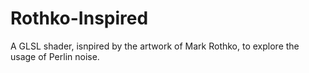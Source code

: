 # Rothko-Inspired
A GLSL shader, isnpired by the artwork of Mark Rothko, to explore the usage of Perlin noise.

